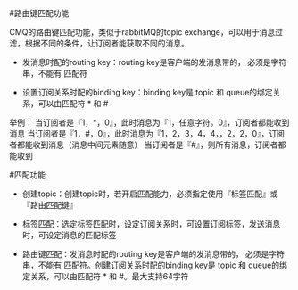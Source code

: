 #路由键匹配功能

CMQ的路由键匹配功能，类似于rabbitMQ的topic exchange，可以用于消息过滤，根据不同的条件，让订阅者能获取不同的消息。

- 发消息时配的routing key：routing key是客户端的发消息带的， 必须是字符串，不能有 匹配符

- 设置订阅关系时配的binding key：binding key是 topic 和 queue的绑定关系，可以由匹配符 * 和 #

举例： 
当订阅者是『1，*，0』，此时消息为『1，任意字符。0』，订阅者都能收到消息 
当订阅者是『1，#，0』，此时消息为『1，2，3，4，4，，2，2，0』，订阅者都能收到消息（消息中间元素随意） 
当订阅者是『#』，则所有消息，订阅者都能收到



#匹配功能

- 创建topic：创建topic时，若开启匹配能力，必须指定使用『标签匹配』或『路由匹配键』

- 标签匹配：选定标签匹配时，设定订阅关系时，可设置订阅标签，发送消息时，可设定消息的匹配标签

- 路由键匹配：发消息时配的routing key是客户端的发消息带的， 必须是字符串，不能有 匹配符。创建订阅关系时配的binding key是 topic 和 queue的绑定关系，可以由匹配符 * 和 #。最大支持64字符